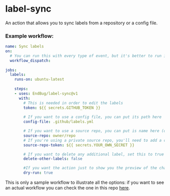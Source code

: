 # label-sync
An action that allows you to sync labels from a repository or a config file.

### Example workflow:

```yaml
name: Sync labels
on: 
  # You can run this with every type of event, but it's better to run it only when you actually need it.
  workflow_dispatch:
  
jobs:
  labels:
    runs-on: ubuntu-latest
    
    steps:
    - uses: EndBug/label-sync@v1
      with:
        # This is needed in order to edit the labels
        token: ${{ secrets.GITHUB_TOKEN }}
        
        # If you want to use a config file, you can put its path here
        config-file: .github/labels.yml

        # If you want to use a source repo, you can put is name here (only the owner/repo format is accepted)
        source-repo: owner/repo
        # If you're using a private source repo, you'll need to add a custom token for the action to read it
        source-repo-token: ${{ secrets.YOUR_OWN_SECRET }}

        # If you want to delete any additional label, set this to true
        delete-other-labels: false

        #If you want the action just to show you the preview of the changes, without actually editing the labels, set this to tru
        dry-run: true
```

This is only a sample workflow to illustrate all the options: if you want to see an actual workflow you can check the one in this repo [here](.github/workflows/labels.yml).
